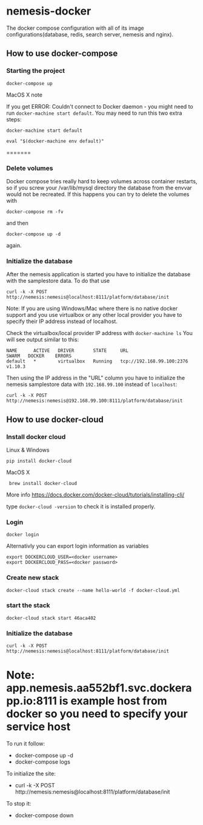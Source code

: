 # nemesis-docker
The docker compose configuration with all of its image configurations(database, redis, search server, nemesis and nginx).

## How to use docker-compose

### Starting the project

`docker-compose up`

MacOS X note

If you get ERROR: Couldn't connect to Docker daemon - you might need to run `docker-machine start default`.
You may need to run this two extra steps:

`docker-machine start default`

`eval "$(docker-machine env default)"`

=======
### Delete volumes
Docker compose tries really hard to keep volumes across container restarts, so if you screw your /var/lib/mysql directory the database from the envvar would not be recreated.
If this happens you can try to delete the volumes with 
````
docker-compose rm -fv 
````

and then 
````
docker-compose up -d
````
 again.

### Initialize the database

After the nemesis application is started you have to initialize the database with the samplestore data.
To do that use

`curl -k -X POST http://nemesis:nemesis@localhost:8111/platform/database/init`

Note: If you are using Windows/Mac where there is no native docker support and you use virtualbox or any other local provider you have to specify their IP address instead of localhost.

Check the virtualbox/local provider IP address with
`docker-machine ls`
You will see output similar to this:

```
NAME      ACTIVE   DRIVER       STATE     URL                         SWARM   DOCKER    ERRORS
default   *        virtualbox   Running   tcp://192.168.99.100:2376           v1.10.3
```

Then using the IP address in the "URL" column you have to initialize the nemesis samplestore data with `192.168.99.100` instead of `localhost`:

`curl -k -X POST http://nemesis:nemesis@192.168.99.100:8111/platform/database/init`

## How to use docker-cloud

### Install docker cloud

Linux & Windows

`pip install docker-cloud`

MacOS X

` brew install docker-cloud`

More info https://docs.docker.com/docker-cloud/tutorials/installing-cli/

type `docker-cloud -version` to check it is installed properly.

### Login

`docker login`

Alternativly you can export login information as variables

```
export DOCKERCLOUD_USER=<docker username>
export DOCKERCLOUD_PASS=<docker password>
```

### Create new stack

`docker-cloud stack create --name hello-world -f docker-cloud.yml`

### start the stack

`docker-cloud stack start 46aca402`

### Initialize the database

`curl -k -X POST http://nemesis:nemesis@localhost:8111/platform/database/init`

Note: app.nemesis.aa552bf1.svc.dockerapp.io:8111 is example host from docker so you need to specify your service host
=======
To run it follow:
 - docker-compose up -d
 - docker-compose logs

To initialize the site:
 - curl -k -X POST http://nemesis:nemesis@localhost:8111/platform/database/init

To stop it:
 - docker-compose down

